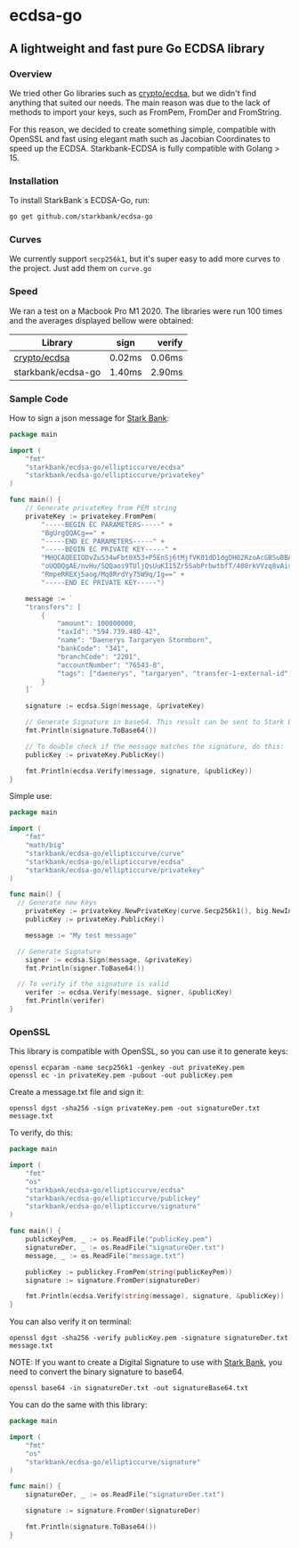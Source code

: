 # ecdsa-go
## A lightweight and fast pure Go ECDSA library

### Overview

We tried other Go libraries such as [crypto/ecdsa], but we didn't find anything that suited our needs. The main reason was due to the lack of methods to import your keys, such as FromPem, FromDer and FromString.

For this reason, we decided to create something simple, compatible with OpenSSL and fast using elegant math such as Jacobian Coordinates to speed up the ECDSA. Starkbank-ECDSA is fully compatible with Golang > 15.

### Installation

To install StarkBank`s ECDSA-Go, run:

```sh
go get github.com/starkbank/ecdsa-go
```

### Curves

We currently support `secp256k1`, but it's super easy to add more curves to the project. Just add them on `curve.go`

### Speed

We ran a test on a Macbook Pro M1 2020. The libraries were run 100 times and the averages displayed bellow were obtained:

| Library            | sign           | verify   |
| ------------------ |:--------------:| --------:|
| [crypto/ecdsa]     |     0.02ms     |  0.06ms  |
| starkbank/ecdsa-go |     1.40ms     |  2.90ms  |

### Sample Code

How to sign a json message for [Stark Bank]:

```go
package main

import (
	"fmt"
	"starkbank/ecdsa-go/ellipticcurve/ecdsa"
	"starkbank/ecdsa-go/ellipticcurve/privatekey"
)

func main() {
	// Generate privateKey from PEM string
	privateKey := privatekey.FromPem(
		"-----BEGIN EC PARAMETERS-----" +
        "BgUrgQQACg==" +
        "-----END EC PARAMETERS-----" +
        "-----BEGIN EC PRIVATE KEY-----" +
        "MHQCAQEEIODvZuS34wFbt0X53+P5EnSj6tMjfVK01dD1dgDH02RzoAcGBSuBBAAK" +
        "oUQDQgAE/nvHu/SQQaos9TUljQsUuKI15Zr5SabPrbwtbfT/408rkVVzq8vAisbB" +
        "RmpeRREXj5aog/Mq8RrdYy75W9q/Ig==" +
        "-----END EC PRIVATE KEY-----")

	message := `
    "transfers": [
        {
            "amount": 100000000,
            "taxId": "594.739.480-42",
            "name": "Daenerys Targaryen Stormborn",
            "bankCode": "341",
            "branchCode": "2201",
            "accountNumber": "76543-8",
            "tags": ["daenerys", "targaryen", "transfer-1-external-id"]
        }
    ]`

	signature := ecdsa.Sign(message, &privateKey)

	// Generate Signature in base64. This result can be sent to Stark Bank in the request header as the Digital-Signature parameter.
	fmt.Println(signature.ToBase64())

	// To double check if the message matches the signature, do this:
	publicKey := privateKey.PublicKey()

	fmt.Println(ecdsa.Verify(message, signature, &publicKey))
}
```

Simple use:

```go
package main

import (
	"fmt"
	"math/big"
	"starkbank/ecdsa-go/ellipticcurve/curve"
	"starkbank/ecdsa-go/ellipticcurve/ecdsa"
	"starkbank/ecdsa-go/ellipticcurve/privatekey"
)

func main() {
  // Generate new Keys
	privateKey := privatekey.NewPrivateKey(curve.Secp256k1(), big.NewInt(0))
	publicKey := privateKey.PublicKey()

	message := "My test message"

  // Generate Signature
	signer := ecdsa.Sign(message, &privateKey)
	fmt.Println(signer.ToBase64())

  // To verify if the signature is valid
	verifer := ecdsa.Verify(message, signer, &publicKey)
	fmt.Println(verifer)
}
```

### OpenSSL

This library is compatible with OpenSSL, so you can use it to generate keys:

```
openssl ecparam -name secp256k1 -genkey -out privateKey.pem
openssl ec -in privateKey.pem -pubout -out publicKey.pem
```

Create a message.txt file and sign it:

```
openssl dgst -sha256 -sign privateKey.pem -out signatureDer.txt message.txt
```

To verify, do this:

```go
package main

import (
	"fmt"
	"os"
	"starkbank/ecdsa-go/ellipticcurve/ecdsa"
	"starkbank/ecdsa-go/ellipticcurve/publickey"
	"starkbank/ecdsa-go/ellipticcurve/signature"
)

func main() {
	publicKeyPem, _ := os.ReadFile("publicKey.pem")
	signatureDer, _ := os.ReadFile("signatureDer.txt")
	message, _ := os.ReadFile("message.txt")

	publicKey := publickey.FromPem(string(publicKeyPem))
	signature := signature.FromDer(signatureDer)

	fmt.Println(ecdsa.Verify(string(message), signature, &publicKey))
}
```

You can also verify it on terminal:

```
openssl dgst -sha256 -verify publicKey.pem -signature signatureDer.txt message.txt
```

NOTE: If you want to create a Digital Signature to use with [Stark Bank], you need to convert the binary signature to base64.

```
openssl base64 -in signatureDer.txt -out signatureBase64.txt
```

You can do the same with this library:

```go
package main

import (
	"fmt"
	"os"
	"starkbank/ecdsa-go/ellipticcurve/signature"
)

func main() {
	signatureDer, _ := os.ReadFile("signatureDer.txt")

	signature := signature.FromDer(signatureDer)

	fmt.Println(signature.ToBase64())
}
```

[crypto/ecdsa]: https://pkg.go.dev/crypto/ecdsa
[Stark Bank]: https://starkbank.com
